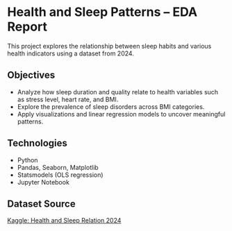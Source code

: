 # Health and Sleep Patterns – EDA Report

This project explores the relationship between sleep habits and various health indicators using a dataset from 2024.

## Objectives

- Analyze how sleep duration and quality relate to health variables such as stress level, heart rate, and BMI.
- Explore the prevalence of sleep disorders across BMI categories.
- Apply visualizations and linear regression models to uncover meaningful patterns.

## Technologies

- Python
- Pandas, Seaborn, Matplotlib
- Statsmodels (OLS regression)
- Jupyter Notebook

## Dataset Source

[Kaggle: Health and Sleep Relation 2024](https://www.kaggle.com/datasets/orvile/health-and-sleep-relation-2024)
